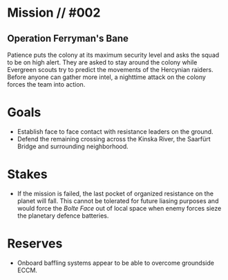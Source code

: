 # Mission // #002
## Operation Ferryman's Bane

Patience puts the colony at its maximum security level and asks the squad to be on high alert. They are asked to stay around the colony while Evergreen scouts try to predict the movements of the Hercynian raiders.  
Before anyone can gather more intel, a nighttime attack on the colony forces the team into action.

# Goals
- Establish face to face contact with resistance leaders on the ground.
- Defend the remaining crossing across the Kinska River, the Saarfürt Bridge and surrounding neighborhood.

# Stakes
- If the mission is failed, the last pocket of organized resistance on the planet will fall. This cannot be tolerated for future liasing purposes and would force the *Bolte Face* out of local space when enemy forces sieze the planetary defence batteries.

# Reserves
- Onboard baffling systems appear to be able to overcome groundside ECCM.
